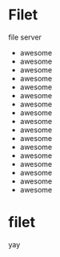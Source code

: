 # Filet

file server

- awesome
- awesome
- awesome
- awesome
- awesome
- awesome
- awesome
- awesome
- awesome
- awesome
- awesome
- awesome
- awesome
- awesome
- awesome
- awesome
- awesome

# filet

yay
